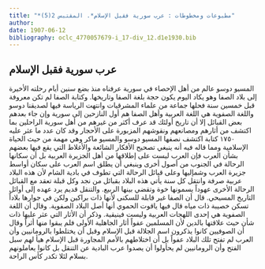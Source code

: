 ```yaml
---
title: "*مطبوعات ومخطوطات : عرب سورية فقبل الإسلام*. المقتبس 2(5)"
author: 
date: 1907-06-12
bibliography: oclc_4770057679-i_17-div_12.d1e1930.bib
---
```




##  عرب سورية فقبل الإسلام 


 المسيو دوسو عالم من أهل الإحصاء في سورية عرفناه منذ بضع سنين أيام رحلته الأخيرة إلى بلاد الصفا وهو يكاد اليوم يكون حجة بلغة الصفا وتاريخها. وكتابة الصفا لم تكن معروفة قبل  خمسين  سنة فحلها جماعة من علماء المشرقيات وانتهت الرياسة فيها لصديقنا دوسو واللغة الصفوية هي اللغة العربية وأهل الصفا هم أول النازحين إلى سورية وإن جاء بعدهم بعض القبائل إلا أن تاريخ أولئك قد عرف أكثر من غيرهم من أهل سورية الراحلين بما اكتشف من أثارهم ومصانعهم ونقوشهم المزبورة على الأحجار وقد كان عدد ما عثر عليه  ١٧٥٠  كتابة اكتشف نصفها المسيو دوسو والمسيو ماكر وهي مهمة من حيث الحياة الإسلامية ومما قاله فيه أنه ينبغي تصحيح الأفكار الشائعة والأغلاط التي يقع فيها بعضهم بشأن العرب فإن العرب ليست على إطلاقها من أهل الجزيرة العربية بل أن سكانها الرحالة في الجنوب من أصول أخرى وينبغي أن يطلق اسم العرب على سكان أواسط جزيرة العرب وشمإليها وعلى قبائل الرحالة التي تطوف في بادية الشام لأن هذه البلاد عربية صرفة وانتقل كل سنة يأتي هذه البلاد بقبائل من نجد وكل قبلة تعقد مع   القبائل الرحالة الأخرى عهوداً يسمونها خوة وتقضي بينها الربيع. والتنقل قديم يرد عهده إلى أوائل التاريخ   المسيحي. قال أن الصفا غير قابلة للسكنى لأنها ذات براكين ولكن في جوارها بلاداً تسكن خصيبة ذات مياه قال فيها ياقوت الحموي أنها أصل البلاد الصفوية. وقال أن اللغة الصفوية هي  إحدى  اللهجات العربية وليست فينيقية. وذكر أن الأثار التي عثر عليها ذات شأن حيث علاقتها بالدين لأن المسلمين عفواً أثار الجاهلية الأولى فلم يبقوا منها أثراً وقال أن الصوفيين كانوا يذكرون اسم الجلالة قبل الإسلام وقبل أن يختلطوا بالرومانيين وأن العرب لم تفتح تلك البلاد عفواً بل أن اختلاطهم بالأمم المجاورة قبل الإسلام هيأ لهم سبل الفتح وأن الرومانيين لم يحأولوا أن يصدوا عرب البادية عن التنقل بل كانوا يعاملونهم بسلام لئلا تكدر كأس الراحة. 
